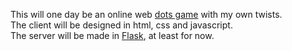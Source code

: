 This will one day be an online web [dots game](https://en.wikipedia.org/wiki/Dots_(game)) with my own twists.  
The client will be designed in html, css and javascript.  
The server will be made in [Flask](https://flask.palletsprojects.com/en/3.0.x/), at least for now.
